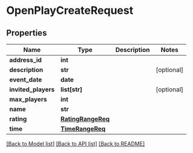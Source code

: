 # OpenPlayCreateRequest

## Properties
Name | Type | Description | Notes
------------ | ------------- | ------------- | -------------
**address_id** | **int** |  | 
**description** | **str** |  | [optional] 
**event_date** | **date** |  | 
**invited_players** | **list[str]** |  | [optional] 
**max_players** | **int** |  | 
**name** | **str** |  | 
**rating** | [**RatingRangeReq**](RatingRangeReq.md) |  | 
**time** | [**TimeRangeReq**](TimeRangeReq.md) |  | 

[[Back to Model list]](../README.md#documentation-for-models) [[Back to API list]](../README.md#documentation-for-api-endpoints) [[Back to README]](../README.md)

